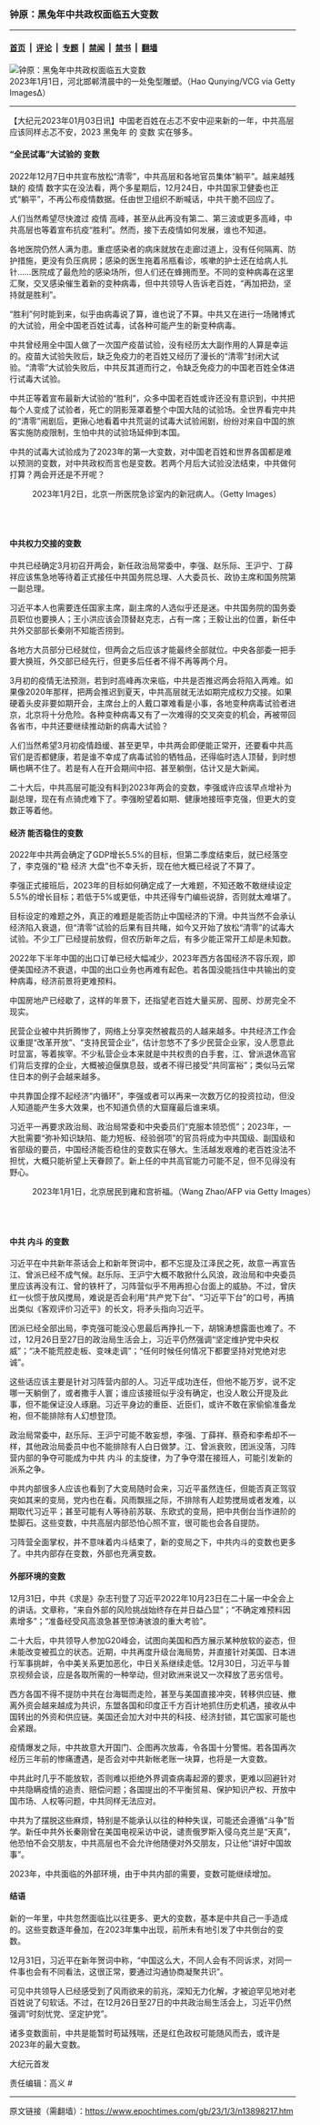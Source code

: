 ### 钟原：黑兔年中共政权面临五大变数

---

#### [首页](../../../..?n13898217) &nbsp;|&nbsp; [评论](../../../../../epoch-comment?n13898217) &nbsp;|&nbsp; [专题](../../../../../epoch-special?n13898217) &nbsp;|&nbsp; [禁闻](../../../../../epoch-news?n13898217) &nbsp;|&nbsp; [禁书](../../../../../books?n13898217) &nbsp;|&nbsp; [翻墙](https://github.com/gfw-breaker/nogfw/blob/master/README.md?n13898217)


<div><img alt="钟原：黑兔年中共政权面临五大变数" class="attachment-djy_600_400 size-djy_600_400 wp-post-image" src="https://i.epochtimes.com/assets/uploads/2023/01/id13898222-GettyImages-1453585346-600x400.jpg"/>
<div class="caption">
 2023年1月1日，河北邯郸清晨中的一处兔型雕塑。（Hao Qunying/VCG via Getty Images∆）
</div></div><hr/><div class="post_content" id="artbody" itemprop="articleBody">
 <!-- article content begin -->
 <p>
  【大纪元2023年01月03日讯】中国老百姓在忐忑不安中迎来新的一年，中共高层应该同样忐忑不安，2023
  <ok href="https://www.epochtimes.com/gb/tag/%E9%BB%91%E5%85%94%E5%B9%B4.html">
   黑兔年
  </ok>
  的
  <ok href="https://www.epochtimes.com/gb/tag/%E5%8F%98%E6%95%B0.html">
   变数
  </ok>
  实在够多。
 </p>
 <h4>
  “全民试毒”大试验的
  <ok href="https://www.epochtimes.com/gb/tag/%E5%8F%98%E6%95%B0.html">
   变数
  </ok>
 </h4>
 <p>
  2022年12月7日中共宣布放松“清零”，中共高层和各地官员集体“躺平”。越来越残缺的
  <ok href="https://www.epochtimes.com/gb/tag/%E7%96%AB%E6%83%85.html">
   疫情
  </ok>
  数字实在没法看，两个多星期后，12月24日，中共国家卫健委也正式“躺平”，不再公布疫情数据。任由世卫组织不断喊话，中共干脆不回应了。
 </p>
 <p>
  人们当然希望尽快渡过
  <ok href="https://www.epochtimes.com/gb/tag/%E7%96%AB%E6%83%85.html">
   疫情
  </ok>
  高峰，甚至从此再没有第二、第三波或更多高峰，中共高层也等着宣布抗疫“胜利”。然而，接下去疫情如何发展，谁也不知道。
 </p>
 <p>
  各地医院仍然人满为患。重症感染者的病床就放在走廊过道上，没有任何隔离、防护措施，更没有负压病房；感染的医生拖着吊瓶看诊，咳嗽的护士还在给病人扎针……医院成了最危险的感染场所，但人们还在蜂拥而至。不同的变种病毒在这里汇聚，交叉感染催生着新的变种病毒，但中共领导人告诉老百姓，“再加把劲，坚持就是胜利”。
 </p>
 <p>
  “胜利”何时能到来，似乎由病毒说了算，谁也说了不算。中共又在进行一场赌博式的大试验，用全中国老百姓试毒，试各种可能产生的新变种病毒。
 </p>
 <p>
  中共曾经用全中国人做了一次国产疫苗试验，没有经历太大副作用的人算是幸运的。疫苗大试验失败后，缺乏免疫力的老百姓又经历了漫长的“清零”封闭大试验。“清零”大试验失败后，中共反其道而行之，令缺乏免疫力的中国老百姓全体进行试毒大试验。
 </p>
 <p>
  中共正等着宣布最新大试验的“胜利”，众多中国老百姓或许还没有意识到，中共把每个人变成了试验者，死亡的阴影笼罩着整个中国大陆的试验场。全世界看完中共的“清零”闹剧后，更揪心地看着中共荒诞的试毒大试验闹剧，纷纷对来自中国的旅客实施防疫限制，生怕中共的试验场延伸到本国。
 </p>
 <p>
  中共的试毒大试验成为了2023年的第一大变数，对中国老百姓和世界各国都是难以预测的变数，对中共政权而言也是变数。若两个月后大试验没法结束，中共做何打算？两会开还是不开呢？
 </p>
 <figure aria-describedby="caption-attachment-13898225" class="wp-caption aligncenter" id="attachment_13898225" style="width: 600px">
  <ok href="https://i.epochtimes.com/assets/uploads/2023/01/id13898225-GettyImages-1453757110.jpg" target="_blank">
   <img alt="" class="size-large wp-image-13898225" src="https://i.epochtimes.com/assets/uploads/2023/01/id13898225-GettyImages-1453757110-600x419.jpg"/>
  </ok>
  <br/><figcaption class="wp-caption-text" id="caption-attachment-13898225">
   2023年1月2日，北京一所医院急诊室内的新冠病人。（Getty Images）
  </figcaption><br/>
 </figure><br/>
 <h4>
  中共权力交接的变数
 </h4>
 <p>
  中共已经确定3月初召开两会，新任政治局常委中，李强、赵乐际、王沪宁、丁薛祥应该焦急地等待着正式接任中共国务院总理、人大委员长、政协主席和国务院第一副总理。
 </p>
 <p>
  习近平本人也需要连任国家主席，副主席的人选似乎还是迷。中共国务院的国务委员职位也要换人；王小洪应该会顶替赵克志，占有一席；王毅让出的位置，新任中共外交部部长秦刚不知能否捞到。
 </p>
 <p>
  各地方大员部分已经就位，但两会之后应该才能最终全部就位。中央各部委一把手要大换班，外交部已经先行，但更多后任者不得不再等两个月。
 </p>
 <p>
  3月初的疫情无法预测，若到时高峰再次来临，中共是否推迟两会将陷入两难。如果像2020年那样，把两会推迟到夏天，中共高层就无法如期完成权力交接。如果硬着头皮非要如期开会，主席台上的人戴口罩难看是小事，各地变种病毒试验者进京，北京将十分危险。各种变种病毒又有了一次难得的交叉突变的机会，再被带回各省市，中共还要继续推动新的病毒大试验？
 </p>
 <p>
  人们当然希望3月初疫情趋缓、甚至更早，中共两会即便能正常开，还要看中共高官们是否都健康，若是谁不幸成了病毒试验的牺牲品，还得临时选人顶替，到时想瞒也瞒不住了。若是有人在开会期间中招、甚至躺倒，估计又是大新闻。
 </p>
 <p>
  二十大后，中共高层可能没有料到2023年两会的变数，李强或许应该早点增补为副总理，现在有点骑虎难下了。李强盼望着如期、健康地接班李克强，但更大的变数正等着他。
 </p>
 <h4>
  <ok href="https://www.epochtimes.com/gb/tag/%E7%BB%8F%E6%B5%8E.html">
   经济
  </ok>
  能否稳住的变数
 </h4>
 <p>
  2022年中共两会确定了GDP增长5.5%的目标，但第二季度结束后，就已经落空了，李克强的“稳
  <ok href="https://www.epochtimes.com/gb/tag/%E7%BB%8F%E6%B5%8E.html">
   经济
  </ok>
  大盘”也不幸夭折，现在他大概已经说了不算了。
 </p>
 <p>
  李强正式接班后，2023年的目标如何确定成了一大难题，不知还敢不敢继续设定5.5%的增长目标；若低于5%或更低，中共还得专门编些说辞，否则就太难堪了。
 </p>
 <p>
  目标设定的难题之外，真正的难题是能否防止中国经济的下滑。中共当然不会承认经济陷入衰退，但“清零”试验的后果有目共睹，如今又开始了放松“清零”的试毒大试验。不少工厂已经提前放假，但农历新年之后，有多少能正常开工却是未知数。
 </p>
 <p>
  2022年下半年中国的出口订单已经大幅减少，2023年西方各国经济不容乐观，即便美国经济不衰退，中国的出口业务也再难有起色。若各国没能挡住中共输出的变种病毒，经济前景将更难预料。
 </p>
 <p>
  中国房地产已经歇了，这样的年景下，还指望老百姓大量买房、囤房、炒房完全不现实。
 </p>
 <p>
  民营企业被中共折腾惨了，网络上分享突然被裁员的人越来越多。中共经济工作会议重提“改革开放”、“支持民营企业”，估计忽悠不了多少民营企业家，没人愿意此时显富，等着挨宰。不少私营企业本来就是中共权贵的白手套，江、曾派退休高官们背后支撑的企业，大概被迫偃旗息鼓，或者不得已接受“共同富裕”；类似马云常住日本的例子会越来越多。
 </p>
 <p>
  中共靠国企撑不起经济“内循环”，李强或者可以再来一次数万亿的投资拉动，但没人知道能产生多大效果，也不知道负债的大窟窿最后谁来填。
 </p>
 <p>
  习近平一再要求政治局、政治局常委和中央委员们“克服本领恐慌”；2023年，一大批需要“弥补知识缺陷、能力短板、经验弱项”的官员将成为中共国级、副国级和省部级的要员，中国经济能否稳住的变数实在够大。生活越发艰难的老百姓没法不担忧，大概只能祈望上天眷顾了。新上任的中共高官能力可能不足，但不见得没有野心。
 </p>
 <figure aria-describedby="caption-attachment-13898226" class="wp-caption aligncenter" id="attachment_13898226" style="width: 600px">
  <ok href="https://i.epochtimes.com/assets/uploads/2023/01/id13898226-GettyImages-1245916940.jpg" target="_blank">
   <img alt="" class="size-large wp-image-13898226" src="https://i.epochtimes.com/assets/uploads/2023/01/id13898226-GettyImages-1245916940-600x399.jpg"/>
  </ok>
  <br/><figcaption class="wp-caption-text" id="caption-attachment-13898226">
   2023年1月1日，北京居民到雍和宫祈福。（Wang Zhao/AFP via Getty Images）
  </figcaption><br/>
 </figure><br/>
 <h4>
  中共
  <ok href="https://www.epochtimes.com/gb/tag/%E5%86%85%E6%96%97.html">
   内斗
  </ok>
  的变数
 </h4>
 <p>
  习近平在中共新年茶话会上和新年贺词中，都不忘提及江泽民之死，故意一再宣告江、曾派已经不成气候。赵乐际、王沪宁大概不敢掀什么风浪，政治局和中央委员里应该再没有江、曾的铁杆了，习阵营似乎不用再担心台面上的威胁。不过，曾庆红一伙惯于放风搅局，难说是否会利用“共产党下台”、“习近平下台”的口号，再搞出类似《客观评价习近平》的长文，将矛头指向习近平。
 </p>
 <p>
  团派已经全部出局，李克强可能没心思最后再挣扎一下，胡锦涛想露面也难了。不过，12月26日至27日的政治局生活会上，习近平仍然强调“坚定维护党中央权威”；“决不能荒腔走板、变味走调”；“任何时候任何情况下都要坚持对党绝对忠诚”。
 </p>
 <p>
  这些话应该主要是针对习阵营内部的人。习近平成功连任，但他不能万岁，说不定哪一天躺倒了，或者撒手人寰；谁应该接班似乎没有确定，也没人敢公开提及此事，但不能保证没人琢磨。习近平身边的重臣、近臣们，或许不敢在家偷偷准备龙袍，但不能排除有人幻想登顶。
 </p>
 <p>
  政治局常委中，赵乐际、王沪宁可能不敢妄想，李强、丁薛祥、蔡奇和李希却不一样，其他政治局委员中也不能排除有人白日做梦。江、曾派衰败，团派没落，习阵营内部的争夺可能成为中共
  <ok href="https://www.epochtimes.com/gb/tag/%E5%86%85%E6%96%97.html">
   内斗
  </ok>
  的主旋律，为了争夺潜在接班人，可能引发新的派系之争。
 </p>
 <p>
  中共内部很多人应该也看到了大变局随时会来，习近平虽然连任，但能否真正驾驭突如其来的变局，党内也在看。风雨飘摇之际，不排除有人趁势搅局或者发难，以期取代习近平；甚至可能有人等待前苏联、东欧式的变局，把中共倒台当作进阶的垫脚石。这些变数，中共高层内部恐怕心照不宣，很可能也会各自提防。
 </p>
 <p>
  习阵营全面掌权，并不意味着内斗结束了，新的变局之下，中共内斗的变数也更多了。中共内部存在变数，外部也充满变数。
 </p>
 <h4>
  外部环境的变数
 </h4>
 <p>
  12月31日，中共《求是》杂志刊登了习近平2022年10月23日在二十届一中全会上的讲话。文章称，“来自外部的风险挑战始终存在并日益凸显”；“不确定难预料因素增多”；“准备经受风高浪急甚至惊涛骇浪的重大考验”。
 </p>
 <p>
  二十大后，中共领导人参加G20峰会，试图向美国和西方展示某种放软的姿态，但未能改变被孤立的状态。近期，中共再度升级台海局势，并直接针对美国、日本进行军事挑衅，令中美关系更加恶化，中日关系继续走低。12月30日，习近平与普京视频会谈，应是各取所需的一种举动，但对欧洲来说又一次释放了恶劣信号。
 </p>
 <p>
  西方各国不得不提防中共在台海铤而走险，甚至与美国直接冲突，转移供应链、撤离外资会越来越成为共识，东盟各国和印度正千方百计地抓住历史机遇，接收从中国转出的外资和供应链。美国还会加大对中共的科技、经济封锁，其它国家可能也会紧跟。
 </p>
 <p>
  疫情爆发之际，中共故意大开国门、企图再次放毒，令各国十分警惕。若各国再次经历三年前的惨痛遭遇，是否会对中共新帐老账一块算，也将是一大变数。
 </p>
 <p>
  中共此时几乎不能放软，否则难以拒绝外界调查病毒起源的要求，更难以回避针对中共隐瞒疫情的追责、赔偿问题；各国提出的不平衡贸易、保护知识产权、开放中国市场、人权等问题，中共同样无法应对。
 </p>
 <p>
  中共为了摆脱这些麻烦，特别是不能承认以往的种种失误，可能还会遵循“斗争”哲学。新任中共外长秦刚曾在美国电视采访中说，谴责俄罗斯入侵乌克兰是“天真”，他恐怕不会交朋友，中共高层也不会允许他随便对外交朋友，只让他“讲好中国故事”。
 </p>
 <p>
  2023年，中共面临的外部环境，由于中共内部的需要，变数可能继续增加。
 </p>
 <h4>
  结语
 </h4>
 <p>
  新的一年里，中共忽然面临比以往更多、更大的变数，基本是中共自己一手造成的。这些变数逐年叠加，在2023年集中出现，前所未有地引发了中共倒台的变数。
 </p>
 <p>
  12月31日，习近平在新年贺词中称，“中国这么大，不同人会有不同诉求，对同一件事也会有不同看法，这很正常，要通过沟通协商凝聚共识”。
 </p>
 <p>
  可见中共领导人已经感受到了风雨欲来的前兆，深知无力化解，才被迫罕见地对老百姓说了句软话。不过，在12月26日至27日的中共政治局生活会上，习近平仍然强调“时刻忧党、坚定护党”。
 </p>
 <p>
  诸多变数面前，中共是能暂时苟延残喘，还是红色政权可能随风而去，或许是2023年的最大变数。
 </p>
 <p>
  大纪元首发
 </p>
 <p>
  责任编辑：高义 #
 </p>
 <!-- article content end -->
 <div id="below_article_ad">
 </div>
</div>


---

原文链接（需翻墙）：https://www.epochtimes.com/gb/23/1/3/n13898217.htm